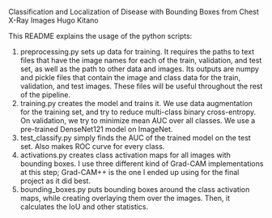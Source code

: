 Classification and Localization of Disease with Bounding Boxes from Chest X-Ray Images
Hugo Kitano

This README explains the usage of the python scripts:

1. preprocessing.py sets up data for training. It requires the paths to text files that have the image names for each of the train, validation, and test set, as well as the path to other data and images. Its outputs are numpy and pickle files that contain the image and class data for the train, validation, and test images. These files will be useful throughout the rest of the pipeline.
2. training.py creates the model and trains it. We use data augmentation for the training set, and try to reduce multi-class binary cross-entropy. On validation, we try to minimize mean AUC over all classes. We use a pre-trained DenseNet121 model on ImageNet.
3. test_classify.py simply finds the AUC of the trained model on the test set. Also makes ROC curve for every class.
4. activations.py creates class activation maps for all images with bounding boxes. I use three different kind of Grad-CAM implementations at this step; Grad-CAM++ is the one I ended up using for the final project as it did best.
5. bounding_boxes.py puts bounding boxes around the class activation maps, while creating overlaying them over the images. Then, it calculates the IoU and other statistics.
